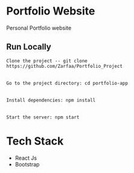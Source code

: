 # Portfolio Website
Personal Portfolio website 

## Run Locally

`Clone the project -- git clone https://github.com/Zarfaa/Portfolio_Project`<br><br>

`Go to the project directory: cd portfolio-app`<br><br>

`Install dependencies: npm install`<br><br>

`Start the server: npm start`<br><be>

# Tech Stack
- React Js
- Bootstrap


 
